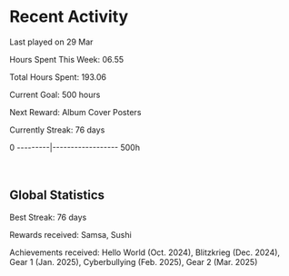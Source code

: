 # Recent Activity
Last played on 29 Mar  

Hours Spent This Week: 06.55  

Total Hours Spent: 193.06  

Current Goal: 500 hours  

Next Reward: Album Cover Posters 

Currently Streak: 76 days 

0 ---------|------------------ 500h  
<br><br>

## Global Statistics
Best Streak: 76 days

Rewards received: Samsa, Sushi

Achievements received: Hello World (Oct. 2024), Blitzkrieg (Dec. 2024), Gear 1 (Jan. 2025), Cyberbullying (Feb. 2025), Gear 2 (Mar. 2025)

